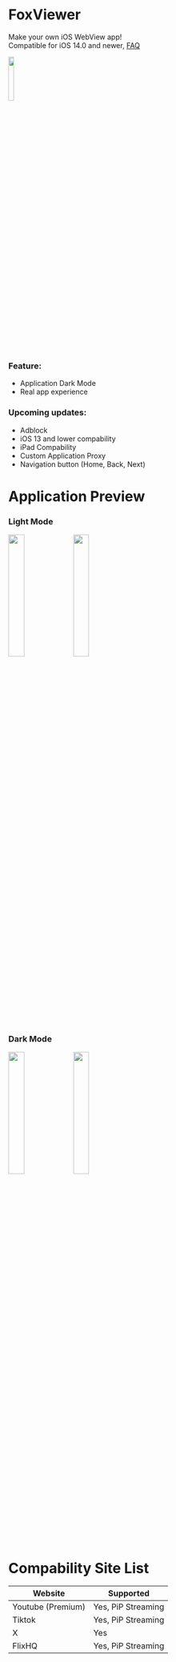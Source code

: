# FoxViewer
Make your own iOS WebView app! \
Compatible for iOS 14.0 and newer, [FAQ](https://github.com/moccafloat/FoxViewer/blob/main/FAQ.md)


<img src="https://github.com/moccafloat/FoxViewer/assets/99082628/fbb573d0-2923-4249-a772-790d4f597bfb" width="15%" height="15%">

### Feature: 
- Application Dark Mode
- Real app experience
### Upcoming updates:
- Adblock
- iOS 13 and lower compability
- iPad Compability
- Custom Application Proxy
- Navigation button (Home, Back, Next)

# Application Preview
### Light Mode
<img src="https://github.com/moccafloat/FoxViewer/assets/99082628/a64979f9-c75a-479b-9efd-63c6258f8e38" width="25%" height="25%">
<img src="https://github.com/moccafloat/FoxViewer/assets/99082628/5d6e59e4-ea47-4e1c-97f1-a849d5a1ea69" width="25%" height="25%">

### Dark Mode
<img src="https://github.com/moccafloat/FoxViewer/assets/99082628/0dc36b21-a879-4e82-98c5-45beb898c73c" width="25%" height="25%">
<img src="https://github.com/moccafloat/FoxViewer/assets/99082628/9793aa3b-aec9-4640-8d8d-ad195395380b" width="25%" height="25%">

# Compability Site List

| Website  | Supported |
| ------------- | ------------- |
| Youtube (Premium)  | Yes, PiP Streaming  |
| Tiktok  | Yes, PiP Streaming  |
| X  | Yes  |
| FlixHQ  | Yes, PiP Streaming  |
